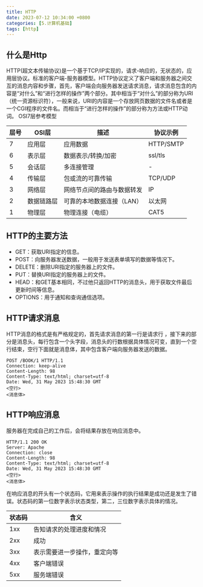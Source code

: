 ```yaml
---
title: HTTP
date: 2023-07-12 10:34:00 +0800
categories: [5.计算机基础]
tags: [http]
---
```


## 什么是Http

HTTP(超文本传输协议)是一个基于TCP/IP实现的，请求-响应的，无状态的，应用层协议。标准的客户端-服务器模型。HTTP协议定义了客户端和服务器之间交互的消息内容和步骤，首先，客户端会向服务器发送请求消息，请求消息包含的内容是“对什么”和“进行怎样的操作”两个部分。其中相当于“对什么”的部分称为URI（统一资源标识符），一般来说，URI的内容是一个存放网页数据的文件名或者是一个CGI程序的文件名。而相当于“进行怎样的操作”的部分称为方法或HTTP动词。
OSI7层参考模型

| 层号 | OSI层 | 描述 | 协议示例 |
|---|---|---|---|
|7|应用层|应用数据|HTTP/SMTP|
|6|表示层|数据表示/转换/加密|ssl/tls|
|5|会话层|多连接管理|-|
|4|传输层|包或流的可靠传输|TCP/UDP|
|3|网络层|网络节点间的路由与数据转发|IP|
|2|数据链路层|可靠的本地数据连接（LAN）|以太网|
|1|物理层|物理连接（电缆）|CAT5|



## HTTP的主要方法

- GET：获取URI指定的信息。
- POST：向服务器发送数据，一般用于发送表单填写的数据等情况下。
- DELETE：删除URI指定的服务器上的文件。
- PUT：替换URI指定的服务器上的文件。
- HEAD：和GET基本相同，不过他只返回HTTP的消息头，用于获取文件最后更新时间等信息。
- OPTIONS：用于通知和查询通信选项。

## HTTP请求消息

HTTP消息的格式是有严格规定的，首先请求消息的第一行是请求行 ，接下来的部分是消息头，每行包含一个头字段，消息头的行数根据具体情况可变，直到一个空行结束，空行下面就是消息体，其中包含客户端向服务器发送的数据。
```
POST /BOOK/1 HTTP/1.1
Connection: keep-alive
Content-Length: 98
Content-Type: text/html; charset=utf-8
Date: Wed, 31 May 2023 15:48:30 GMT
<空行>
<消息体>
```

## HTTP响应消息

服务器在完成自己的工作后，会将结果存放在响应消息中。
```
HTTP/1.1 200 OK
Server: Apache
Connection: close
Content-Length: 98
Content-Type: text/html; charset=utf-8
Date: Wed, 31 May 2023 15:48:30 GMT
<空行>
<消息体>
```

在响应消息的开头有一个状态码，它用来表示操作的执行结果是成功还是发生了错误。状态码的第一位数字表示状态类型，第二，三位数字表示具体的情况。

|状态码|含义|
|--|--|
|1xx|告知请求的处理进度和情况|
|2xx|成功|
|3xx|表示需要进一步操作，重定向等|
|4xx|客户端错误|
|5xx|服务端错误|
